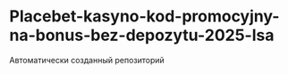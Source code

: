 # Placebet-kasyno-kod-promocyjny-na-bonus-bez-depozytu-2025-lsa
Автоматически созданный репозиторий
